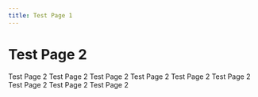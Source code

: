 ```yaml
---
title: Test Page 1
---
```


# Test Page 2

Test Page 2 Test Page 2 Test Page 2 Test Page 2 Test Page 2 Test Page 2 Test Page 2 Test Page 2 Test Page 2
